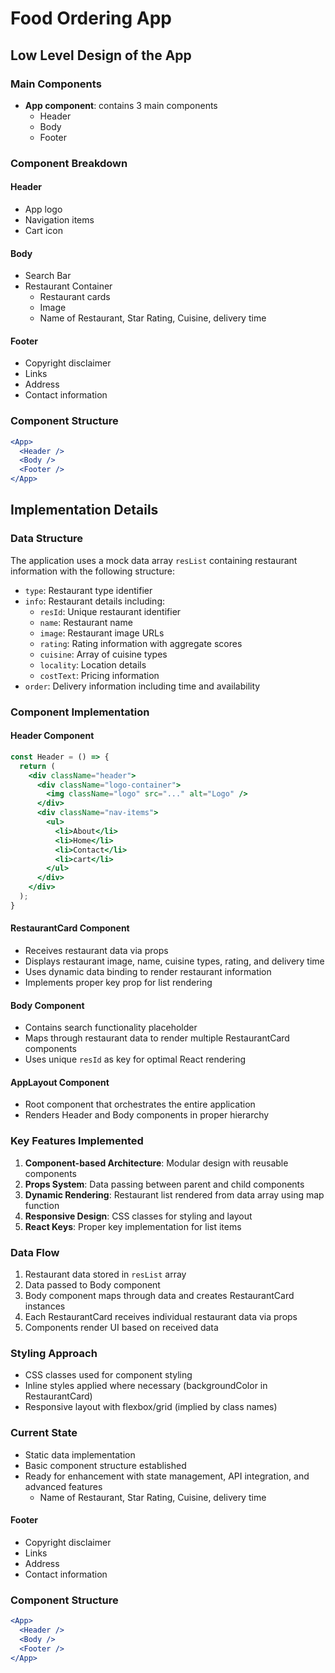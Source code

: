 
# Food Ordering App

<!-- wireframing is done -->

## Low Level Design of the App

### Main Components
- **App component**: contains 3 main components
  - Header
  - Body
  - Footer

### Component Breakdown

#### Header
- App logo
- Navigation items
- Cart icon

#### Body
- Search Bar
- Restaurant Container
  - Restaurant cards
   - Image 
   - Name of Restaurant, Star Rating, Cuisine, delivery time

#### Footer
- Copyright disclaimer
- Links
- Address
- Contact information

### Component Structure
```jsx
<App>
  <Header />
  <Body />
  <Footer />
</App>
```

## Implementation Details

### Data Structure
The application uses a mock data array `resList` containing restaurant information with the following structure:
- `type`: Restaurant type identifier
- `info`: Restaurant details including:
  - `resId`: Unique restaurant identifier
  - `name`: Restaurant name
  - `image`: Restaurant image URLs
  - `rating`: Rating information with aggregate scores
  - `cuisine`: Array of cuisine types
  - `locality`: Location details
  - `costText`: Pricing information
- `order`: Delivery information including time and availability

### Component Implementation

#### Header Component
```jsx
const Header = () => {
  return (
    <div className="header">
      <div className="logo-container">
        <img className="logo" src="..." alt="Logo" />
      </div>
      <div className="nav-items">
        <ul>
          <li>About</li>
          <li>Home</li>
          <li>Contact</li>
          <li>cart</li>
        </ul>
      </div>
    </div>
  );
}
```

#### RestaurantCard Component
- Receives restaurant data via props
- Displays restaurant image, name, cuisine types, rating, and delivery time
- Uses dynamic data binding to render restaurant information
- Implements proper key prop for list rendering

#### Body Component
- Contains search functionality placeholder
- Maps through restaurant data to render multiple RestaurantCard components
- Uses unique `resId` as key for optimal React rendering

#### AppLayout Component
- Root component that orchestrates the entire application
- Renders Header and Body components in proper hierarchy

### Key Features Implemented
1. **Component-based Architecture**: Modular design with reusable components
2. **Props System**: Data passing between parent and child components
3. **Dynamic Rendering**: Restaurant list rendered from data array using map function
4. **Responsive Design**: CSS classes for styling and layout
5. **React Keys**: Proper key implementation for list items

### Data Flow
1. Restaurant data stored in `resList` array
2. Data passed to Body component
3. Body component maps through data and creates RestaurantCard instances
4. Each RestaurantCard receives individual restaurant data via props
5. Components render UI based on received data

### Styling Approach
- CSS classes used for component styling
- Inline styles applied where necessary (backgroundColor in RestaurantCard)
- Responsive layout with flexbox/grid (implied by class names)

### Current State
- Static data implementation
- Basic component structure established
- Ready for enhancement with state management, API integration, and advanced features
   - Name of Restaurant, Star Rating, Cuisine, delivery time

#### Footer
- Copyright disclaimer
- Links
- Address
- Contact information

### Component Structure
```jsx
<App>
  <Header />
  <Body />
  <Footer />
</App>
